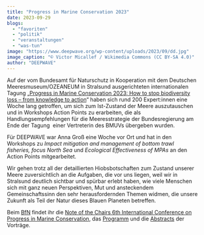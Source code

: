 ```yaml
---
title: "Progress in Marine Conservation 2023"
date: 2023-09-29
blogs: 
  - "favoriten"
  - "politik"
  - "veranstaltungen"
  - "was-tun"
image: "https://www.deepwave.org/wp-content/uploads/2023/09/dd.jpg"
image_caption: "© Victor Micallef / Wikimedia Commons (CC BY-SA 4.0)"
author: "DEEPWAVE"
---
```


Auf der vom Bundesamt für Naturschutz in Kooperation mit dem Deutschen Meeresmuseum/OZEANEUM in Stralsund ausgerichteten internationalen Tagung „[Progress in Marine Conservation 2023: How to stop biodiversity loss – from knowledge to action](https://www.bfn.de/aktuelles/empfehlungen-fuer-effektiveren-schutz-mariner-biodiversitaet)“ haben sich rund 200 Expert:innen eine Woche lang getroffen, um sich zum Ist-Zustand der Meere auszutauschen und in Workshops Action Points zu erarbeiten, die als Handlungsempfehlungen für die Meeresstrategie der Bundesregierung am Ende der Tagung  einer Vertreterin des BMUVs übergeben wurden.

Für DEEPWAVE war Anna Groß eine Woche vor Ort und hat in den Workshops zu _Impact mitigation and management of bottom trawl fisheries, focus North Sea_ und _Ecological Effectiveness of MPAs_ an den Action Points mitgearbeitet.

Wir gehen trotz all der detaillierten Hiobsbotschaften zum Zustand unserer Meere zuversichtlich an die Aufgaben, die vor uns liegen, weil wir in Stralsund deutlich sichtbar und spürbar erlebt haben, wie viele Menschen sich mit ganz neuen Perspektiven, Mut und ansteckendem Gemeinschaftssinn den sehr herausfordernden Themen widmen, die unsere Zukunft als Teil der Natur dieses Blauen Planeten betreffen.

Beim [BfN](https://www.bfn.de/) findet ihr die [Note of the Chairs 6th International Conference on Progress in Marine Conservation](https://www.bfn.de/sites/default/files/2023-09/Note-of-the-Chairs-final-accessible.pdf), das [Programm](https://www.bfn.de/sites/default/files/2023-09/PMC_Programme_2023-09-13-final-accessible.pdf) und die [Abstracts](https://www.bfn.de/sites/default/files/2023-09/PMC-Abstracts-2023-09-14-Final.pdf "PMC-Abstracts-2023-09-14-Final.pdf") der Vorträge.
